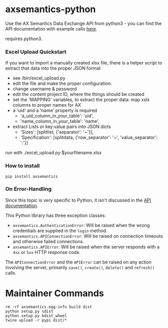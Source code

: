 # axsemantics-python

Use the AX Semantics Data Exchange API from python3 - you can find the API documentation with example calls  [here](https://apidocs.ax-semantics.com).

requires python3.

### Excel Upload Quickstart

If you want to import a manually created xlsx file, there is a helper script to extract that data into the proper JSON format
* see /bin/excel_upload.py
* edit the file and make the proper configuration:
 * change username & password
 * edit the content project ID, where the things should be created
 * set the 'MAPPING' variables, to extract the proper data: map xslx columns to proper names for AX
  * a 'uid' and a 'name' property is required
    * 'a_uid_column_in_your_table': 'uid',
    * 'name_column_in_your_table': 'name',
  * extract Lists or key:value pairs into JSON dicts
    * 'Sizes': [splitlist, {'separator': '~'}],
    * 'Specification': [splitdata, {'row_separator': '~',
                                  'value_separator': ':'}]

run with ./excel_upload.py $yourfilename.xlsx

### How to install

    pip install axsemantics

### On Error-Handling

Since this topic is very specific to Python, it isn't discussed in the [API
documentation](https://apidocs.ax-semantics.com).

This Python library has three exception classes:

 * `axsemantics.AuthenticationError`: Will be raised when the wrong credentials are supplied in the `login` method.
 * `axsemantics.APIConnectionError`: Will be raised on connection timeouts and otherwise failed connections.
 * `axsemantics.APIError`: Will be raised when the server responds with a `4xx` or `5xx` HTTP response code.

The `APIConnectionError` and the `APIError` can be raised on any action involving the server, primarily `save()`, `create()`,
`delete()` and `refresh()` calls.




# Maintainer Commands

    rm -rf axsemantics.egg-info build dist
    python setup.py sdist
    python setup.py bdist_wheel
    twine upload -r pypi dist/*
